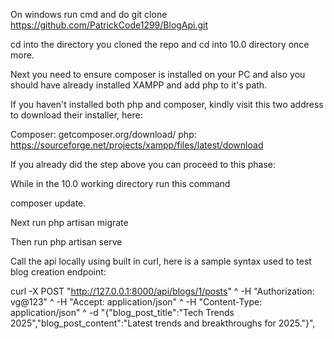 On windows run cmd and do git clone https://github.com/PatrickCode1299/BlogApi.git  

cd into the directory you cloned the repo and cd into 10.0 directory once more.

Next you need to ensure composer is installed on your PC and also you should have already installed XAMPP and add php to it's path.

If you haven't installed both php and composer, kindly visit this two address to download their installer, here:

Composer: getcomposer.org/download/
php: https://sourceforge.net/projects/xampp/files/latest/download

If you already did the step above you can proceed to this phase:

While in the 10.0 working directory run this command 

composer update.

Next run php artisan migrate

Then run php artisan serve

Call the api locally using built in curl, here is a sample syntax used to test blog creation endpoint: 

curl -X POST "http://127.0.0.1:8000/api/blogs/1/posts" ^
-H "Authorization: vg@123" ^
-H "Accept: application/json" ^
-H "Content-Type: application/json" ^
-d "{\"blog_post_title\":\"Tech Trends 2025\",\"blog_post_content\":\"Latest  trends and breakthroughs for 2025.\"}", 
